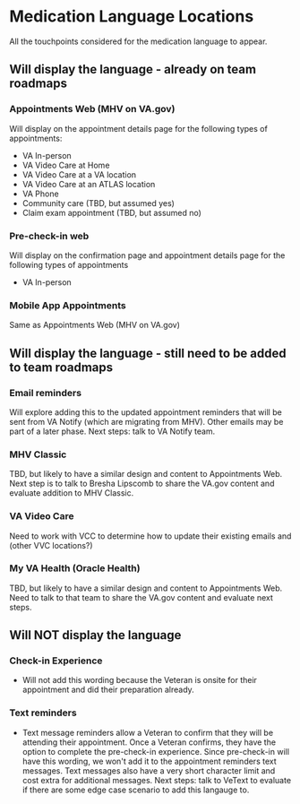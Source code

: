 # Medication Language Locations

All the touchpoints considered for the medication language to appear.

## Will display the language - already on team roadmaps

### Appointments Web (MHV on VA.gov)

Will display on the appointment details page for the following types of appointments:

- VA In-person
- VA Video Care at Home
- VA Video Care at a VA location
- VA Video Care at an ATLAS location
- VA Phone
- Community care (TBD, but assumed yes)
- Claim exam appointment (TBD, but assumed no)

### Pre-check-in web

Will display on the confirmation page and appointment details page for the following types of appointments

- VA In-person

### Mobile App Appointments

Same as Appointments Web (MHV on VA.gov)

## Will display the language - still need to be added to team roadmaps

### Email reminders

Will explore adding this to the updated appointment reminders that will be sent from VA Notify (which are migrating from MHV). Other emails may be part of a later phase. Next steps: talk to VA Notify team.

### MHV Classic

TBD, but likely to have a similar design and content to Appointments Web. Next step is to talk to Bresha Lipscomb to share the VA.gov content and evaluate addition to MHV Classic.

### VA Video Care
Need to work with VCC to determine how to update their existing emails and (other VVC locations?)

### My VA Health (Oracle Health)
TBD, but likely to have a similar design and content to Appointments Web. Need to talk to that team to share the VA.gov content and evaluate next steps.

## Will NOT display the language

### Check-in Experience

- Will not add this wording because the Veteran is onsite for their appointment and did their preparation already.

### Text reminders
- Text message reminders allow a Veteran to confirm that they will be attending their appointment. Once a Veteran confirms, they have the option to complete the pre-check-in experience. Since pre-check-in will have this wording, we won't add it to the appointment reminders text messages. Text messages also have a very short character limit and cost extra for additional messages. Next steps: talk to VeText to evaluate if there are some edge case scenario to add this langauge to.
